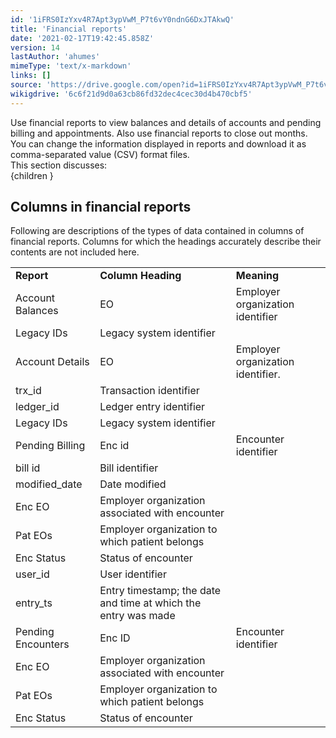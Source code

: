```yaml
---
id: '1iFRS0IzYxv4R7Apt3ypVwM_P7t6vY0ndnG6DxJTAkwQ'
title: 'Financial reports'
date: '2021-02-17T19:42:45.858Z'
version: 14
lastAuthor: 'ahumes'
mimeType: 'text/x-markdown'
links: []
source: 'https://drive.google.com/open?id=1iFRS0IzYxv4R7Apt3ypVwM_P7t6vY0ndnG6DxJTAkwQ'
wikigdrive: '6c6f21d9d0a63cb86fd32dec4cec30d4b470cbf5'
---
```

Use financial reports to view balances and details of accounts and pending billing and appointments. Also use financial reports to close out months.  
You can change the information displayed in reports and download it as comma-separated value (CSV) format files.  
This section discusses:  
{children }
  
## Columns in financial reports  
  
Following are descriptions of the types of data contained in columns of financial reports. Columns for which the headings accurately describe their contents are not included here.

<table>
<tr>
<td><strong>Report</strong></td>
<td><strong>Column Heading</strong></td>
<td><strong>Meaning</strong></td>
</tr>
<tr>
<td>Account Balances</td>
<td>EO</td>
<td>Employer organization identifier</td>
</tr>
<tr>
<td>Legacy IDs</td>
<td>Legacy system identifier</td>
</tr>
<tr>
<td>Account Details</td>
<td>EO</td>
<td>Employer organization identifier.</td>
</tr>
<tr>
<td>trx_id</td>
<td>Transaction identifier</td>
</tr>
<tr>
<td>ledger_id</td>
<td>Ledger entry identifier</td>
</tr>
<tr>
<td>Legacy IDs</td>
<td>Legacy system identifier</td>
</tr>
<tr>
<td>Pending Billing</td>
<td>Enc id</td>
<td>Encounter identifier</td>
</tr>
<tr>
<td>bill id</td>
<td>Bill identifier</td>
</tr>
<tr>
<td>modified_date</td>
<td>Date modified</td>
</tr>
<tr>
<td>Enc EO</td>
<td>Employer organization associated with encounter</td>
</tr>
<tr>
<td>Pat EOs</td>
<td>Employer organization to which patient belongs</td>
</tr>
<tr>
<td>Enc Status</td>
<td>Status of encounter</td>
</tr>
<tr>
<td>user_id</td>
<td>User identifier</td>
</tr>
<tr>
<td>entry_ts</td>
<td>Entry timestamp; the date and time at which the entry was made</td>
</tr>
<tr>
<td>Pending Encounters</td>
<td>Enc ID</td>
<td>Encounter identifier</td>
</tr>
<tr>
<td>Enc EO</td>
<td>Employer organization associated with encounter</td>
</tr>
<tr>
<td>Pat EOs</td>
<td>Employer organization to which patient belongs</td>
</tr>
<tr>
<td>Enc Status</td>
<td>Status of encounter</td>
</tr>

</table>

